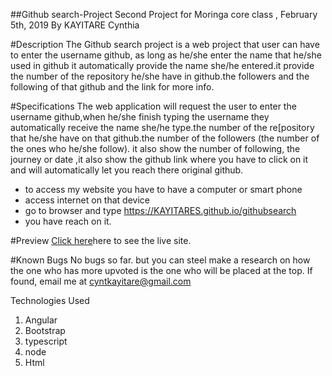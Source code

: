 ##Github search-Project
Second Project for Moringa core class , February 5th, 2019
By KAYITARE Cynthia

#Description
The Github search project is a web project that user can have to enter the username github, as long as he/she enter the name that he/she used in github it automatically provide the name she/he entered.it provide the number of the repository he/she have in github.the followers and the following of that github and the link for more info.

#Specifications
The web application will request the user to enter the username github,when he/she finish typing the username they automatically receive the name she/he type.the number of the re[pository that he/she have on that github.the number of the followers (the number of the ones who he/she follow). it also show the number of following, the journey or date ,it also show the github link where you have to click on it and will automatically let you reach there original github.

* to access my website you have to have a computer or smart phone
* access internet on that device
* go to browser and type https://KAYITARES.github.io/githubsearch
* you have reach on it.

#Preview
 <a href="https://KAYITARES.github.io/githubsearch" rel="nofollow">Click here</a>here to see the live site.

#Known Bugs
No bugs so far. but you can steel make a research on how the one who has more upvoted is the one who will be placed at the top. If found, email me at cyntkayitare@gmail.com

Technologies Used
1. Angular
2. Bootstrap
3. typescript
4. node
5. Html



